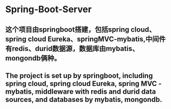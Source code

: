 # Spring-Boot-Server
## 这个项目由springboot搭建，包括spring cloud、spring cloud Eureka、springMVC-mybatis,中间件有redis、durid数据源，数据库由mybatis、mongondb俩种。
## The project is set up by springboot, including spring cloud, spring cloud Eureka, spring MVC - mybatis, middleware with redis and durid data sources, and databases by mybatis, mongondb.
